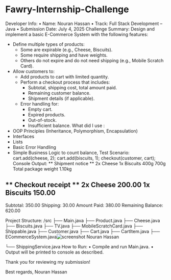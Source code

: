 # Fawry-Internship-Challenge
Developer Info:
• Name: Nouran Hassan
• Track: Full Stack Development – Java
• Submission Date: July 4, 2025
 Challenge Summary:
Design and implement a basic E-Commerce System with the following features:
- Define multiple types of products:
  - Some are expirable (e.g., Cheese, Biscuits).
  - Some require shipping and have weights.
  - Others do not expire and do not need shipping (e.g., Mobile Scratch Card).
- Allow customers to:
  - Add products to cart with limited quantity.
  - Perform a checkout process that includes:
    - Subtotal, shipping cost, total amount paid.
    - Remaining customer balance.
    - Shipment details (if applicable).
  - Error handling for:
    - Empty cart.
    - Expired products.
    - Out-of-stock.
    - Insufficient balance.
What did I use :
- OOP Principles (Inheritance, Polymorphism, Encapsulation)
- Interfaces
- Lists
- Basic Error Handling
- Simple Business Logic to count balance,
 Test Scenario:
cart.add(cheese, 2);
cart.add(biscuits, 1);
checkout(customer, cart);
 Console Output:
** Shipment notice **
2x Cheese
1x Biscuits
400g
700g
Total package weight 1.10kg

** Checkout receipt **
2x Cheese
200.00
1x Biscuits
150.00
-----------------------------
Subtotal: 350.00
Shipping: 30.00
Amount Paid: 380.00
Remaining Balance: 620.00

Project Structure:
/src
  ├── Main.java
  ├── Product.java
  ├── Cheese.java
  ├── Biscuits.java
  ├── TV.java
  ├── MobileScratchCard.java
  ├── Shippable.java
  ├── Customer.java
  ├── Cart.java
  ├── CartItem.java
  ├── ECommerceSystem.java![screenshot Nouran Hassan](https://github.com/user-attachments/assets/735fc6a2-109f-4e29-ae83-0d07cf23284f)

  └── ShippingService.java
 How to Run:
• Compile and run Main.java.
• Output will be printed to console as described.

Thank you for reviewing my submission!

Best regards,
Nouran Hassan
